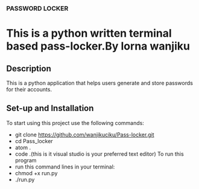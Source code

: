 ### PASSWORD LOCKER

# This is a python written terminal based pass-locker.By lorna wanjiku

## Description
This is a python application that helps users generate and store passwords for their accounts.

## Set-up and Installation
To start using this project use the following commands:
* git clone https://github.com/wanjikuciku/Pass-locker.git
* cd Pass_locker
* atom .
* code .(this is it visual studio is your preferred text editor)
To run this program
* run this command lines in your terminal:
* chmod +x run.py
* ./run.py
